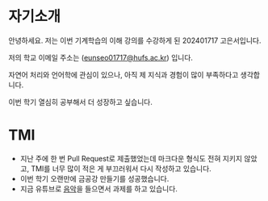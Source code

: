 # 자기소개

안녕하세요. 저는 이번 기계학습의 이해 강의를 수강하게 된 202401717 고은서입니다.

저의 학교 이메일 주소는 ([eunseo01717@hufs.ac.kr](eunseo01717@hufs.ac.kr)) 입니다.

자연어 처리와 언어학에 관심이 있으나, 아직 제 지식과 경험이 많이 부족하다고 생각합니다.

이번 학기 열심히 공부해서 더 성장하고 싶습니다.

# TMI

- 지난 주에 한 번 Pull Request로 제출했었는데 마크다운 형식도 전혀 지키지 않았고, TMI를 너무 많이 적은 게 부끄러워서 다시 작성하고 있습니다.
- 이번 학기 오랜만에 금공강 만들기를 성공했습니다.
- 지금 유튜브로 [음악](https://www.youtube.com/watch?v=TmN7VR7fKCY&list=OLAK5uy_kNhV6R5Yd3YkFmJV2tj1FX4KAVfD0Mk6s)을 들으면서 과제를 하고 있습니다.
